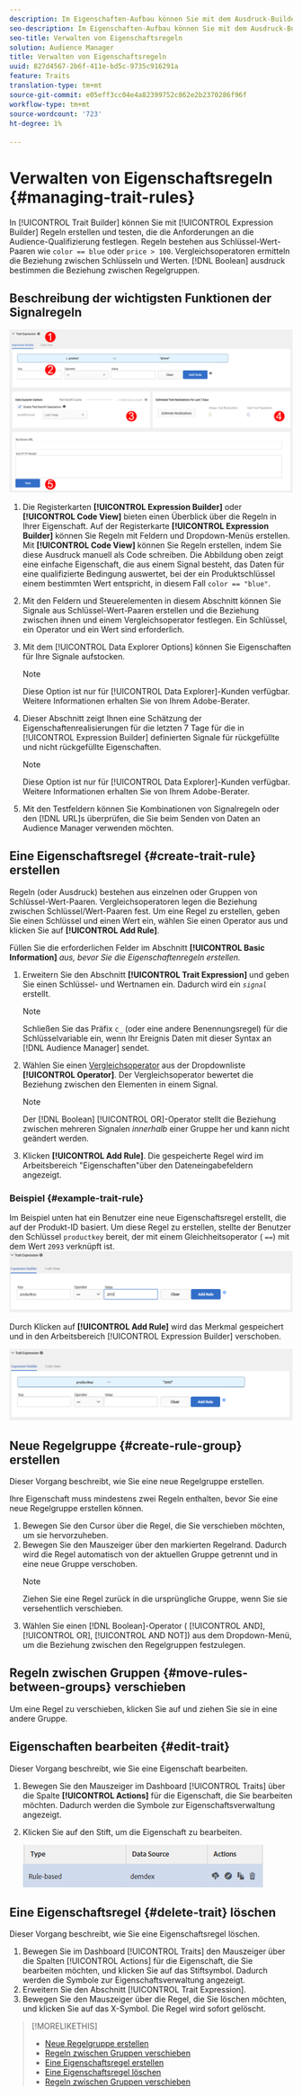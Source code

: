 ```yaml
---
description: Im Eigenschaften-Aufbau können Sie mit dem Ausdruck-Builder Regeln erstellen und testen, die die Anforderungen an die Audience-Qualifizierung festlegen. Regeln bestehen aus Schlüssel-Wert-Paaren wie "color == blue"oder "price > 100". Vergleichsoperatoren ermitteln die Beziehung zwischen Schlüsseln und Werten. Boolesche Ausdruck bestimmen die Beziehung zwischen Regelgruppen.
seo-description: Im Eigenschaften-Aufbau können Sie mit dem Ausdruck-Builder Regeln erstellen und testen, die die Anforderungen an die Audience-Qualifizierung festlegen. Regeln bestehen aus Schlüssel-Wert-Paaren wie "color == blue"oder "price > 100". Vergleichsoperatoren ermitteln die Beziehung zwischen Schlüsseln und Werten. Boolesche Ausdruck bestimmen die Beziehung zwischen Regelgruppen.
seo-title: Verwalten von Eigenschaftsregeln
solution: Audience Manager
title: Verwalten von Eigenschaftsregeln
uuid: 827d4567-2b6f-411e-bd5c-9735c916291a
feature: Traits
translation-type: tm+mt
source-git-commit: e05eff3cc04e4a82399752c862e2b2370286f96f
workflow-type: tm+mt
source-wordcount: '723'
ht-degree: 1%

---
```



# Verwalten von Eigenschaftsregeln {#managing-trait-rules}

In [!UICONTROL Trait Builder] können Sie mit [!UICONTROL Expression Builder] Regeln erstellen und testen, die die Anforderungen an die Audience-Qualifizierung festlegen. Regeln bestehen aus Schlüssel-Wert-Paaren wie `color == blue` oder `price > 100`. Vergleichsoperatoren ermitteln die Beziehung zwischen Schlüsseln und Werten. [!DNL Boolean] ausdruck bestimmen die Beziehung zwischen Regelgruppen.

<!-- c_tb_rules.xml -->

## Beschreibung der wichtigsten Funktionen der Signalregeln

![](assets/manage-trait-rules.png)

1. Die Registerkarten **[!UICONTROL Expression Builder]** oder **[!UICONTROL Code View]** bieten einen Überblick über die Regeln in Ihrer Eigenschaft. Auf der Registerkarte **[!UICONTROL Expression Builder]** können Sie Regeln mit Feldern und Dropdown-Menüs erstellen. Mit **[!UICONTROL Code View]** können Sie Regeln erstellen, indem Sie diese Ausdruck manuell als Code schreiben. Die Abbildung oben zeigt eine einfache Eigenschaft, die aus einem Signal besteht, das Daten für eine qualifizierte Bedingung auswertet, bei der ein Produktschlüssel einem bestimmten Wert entspricht, in diesem Fall `color == "blue"`.

1. Mit den Feldern und Steuerelementen in diesem Abschnitt können Sie Signale aus Schlüssel-Wert-Paaren erstellen und die Beziehung zwischen ihnen und einem Vergleichsoperator festlegen. Ein Schlüssel, ein Operator und ein Wert sind erforderlich.
1. Mit dem [!UICONTROL Data Explorer Options] können Sie Eigenschaften für Ihre Signale aufstocken.
   >[!NOTE]
   >
   >Diese Option ist nur für [!UICONTROL Data Explorer]-Kunden verfügbar. Weitere Informationen erhalten Sie von Ihrem Adobe-Berater.
1. Dieser Abschnitt zeigt Ihnen eine Schätzung der Eigenschaftenrealisierungen für die letzten 7 Tage für die in [!UICONTROL Expression Builder] definierten Signale für rückgefüllte und nicht rückgefüllte Eigenschaften.
   >[!NOTE]
   >
   >Diese Option ist nur für [!UICONTROL Data Explorer]-Kunden verfügbar. Weitere Informationen erhalten Sie von Ihrem Adobe-Berater.
1. Mit den Testfeldern können Sie Kombinationen von Signalregeln oder den [!DNL URL]s überprüfen, die Sie beim Senden von Daten an Audience Manager verwenden möchten.

## Eine Eigenschaftsregel {#create-trait-rule} erstellen

Regeln (oder Ausdruck) bestehen aus einzelnen oder Gruppen von Schlüssel-Wert-Paaren. Vergleichsoperatoren legen die Beziehung zwischen Schlüssel/Wert-Paaren fest. Um eine Regel zu erstellen, geben Sie einen Schlüssel und einen Wert ein, wählen Sie einen Operator aus und klicken Sie auf **[!UICONTROL Add Rule]**.

<!-- t_tb_create_rules.xml -->

Füllen Sie die erforderlichen Felder im Abschnitt **[!UICONTROL Basic Information]** *aus, bevor Sie die Eigenschaftenregeln erstellen.*

1. Erweitern Sie den Abschnitt **[!UICONTROL Trait Expression]** und geben Sie einen Schlüssel- und Wertnamen ein. Dadurch wird ein *`signal`* erstellt.
   >[!NOTE]
   >
   >Schließen Sie das Präfix `c_` (oder eine andere Benennungsregel) für die Schlüsselvariable ein, wenn Ihr Ereignis Daten mit dieser Syntax an [!DNL Audience Manager] sendet.
1. Wählen Sie einen [Vergleichsoperator](../../features/traits/trait-comparison-operators.md) aus der Dropdownliste **[!UICONTROL Operator]**. Der Vergleichsoperator bewertet die Beziehung zwischen den Elementen in einem Signal.
   >[!NOTE]
   >
   >Der [!DNL Boolean] [!UICONTROL OR]-Operator stellt die Beziehung zwischen mehreren Signalen *innerhalb* einer Gruppe her und kann nicht geändert werden.
1. Klicken **[!UICONTROL Add Rule]**. Die gespeicherte Regel wird im Arbeitsbereich &quot;Eigenschaften&quot;über den Dateneingabefeldern angezeigt.

### Beispiel {#example-trait-rule}

Im Beispiel unten hat ein Benutzer eine neue Eigenschaftsregel erstellt, die auf der Produkt-ID basiert. Um diese Regel zu erstellen, stellte der Benutzer den Schlüssel `productkey` bereit, der mit einem Gleichheitsoperator ( `==`) mit dem Wert `2093` verknüpft ist.
![](assets/tb_sample_rule1.png)

Durch Klicken auf **[!UICONTROL Add Rule]** wird das Merkmal gespeichert und in den Arbeitsbereich [!UICONTROL Expression Builder] verschoben.

![](assets/tb_sample_rule2.png)

## Neue Regelgruppe {#create-rule-group} erstellen

Dieser Vorgang beschreibt, wie Sie eine neue Regelgruppe erstellen.

<!-- t_tb_new_rule_group.xml -->

Ihre Eigenschaft muss mindestens zwei Regeln enthalten, bevor Sie eine neue Regelgruppe erstellen können.

1. Bewegen Sie den Cursor über die Regel, die Sie verschieben möchten, um sie hervorzuheben.
1. Bewegen Sie den Mauszeiger über den markierten Regelrand.
Dadurch wird die Regel automatisch von der aktuellen Gruppe getrennt und in eine neue Gruppe verschoben.
   >[!NOTE]
   >
   >Ziehen Sie eine Regel zurück in die ursprüngliche Gruppe, wenn Sie sie versehentlich verschieben.
1. Wählen Sie einen [!DNL Boolean]-Operator ( [!UICONTROL AND], [!UICONTROL OR], [!UICONTROL AND NOT]) aus dem Dropdown-Menü, um die Beziehung zwischen den Regelgruppen festzulegen.

## Regeln zwischen Gruppen {#move-rules-between-groups} verschieben

Um eine Regel zu verschieben, klicken Sie auf und ziehen Sie sie in eine andere Gruppe.

## Eigenschaften bearbeiten {#edit-trait}

Dieser Vorgang beschreibt, wie Sie eine Eigenschaft bearbeiten.

<!-- t_tb_edit.xml -->

1. Bewegen Sie den Mauszeiger im Dashboard [!UICONTROL Traits] über die Spalte **[!UICONTROL Actions]** für die Eigenschaft, die Sie bearbeiten möchten. Dadurch werden die Symbole zur Eigenschaftsverwaltung angezeigt.
1. Klicken Sie auf den Stift, um die Eigenschaft zu bearbeiten.

   ![](assets/tb_edit_trait.png)

## Eine Eigenschaftsregel {#delete-trait} löschen

Dieser Vorgang beschreibt, wie Sie eine Eigenschaftsregel löschen.

<!-- t_tb_delete_rule.xml -->

1. Bewegen Sie im Dashboard [!UICONTROL Traits] den Mauszeiger über die Spalten [!UICONTROL Actions] für die Eigenschaft, die Sie bearbeiten möchten, und klicken Sie auf das Stiftsymbol. Dadurch werden die Symbole zur Eigenschaftsverwaltung angezeigt.
1. Erweitern Sie den Abschnitt [!UICONTROL Trait Expression].
1. Bewegen Sie den Mauszeiger über die Regel, die Sie löschen möchten, und klicken Sie auf das X-Symbol. Die Regel wird sofort gelöscht.

>[!MORELIKETHIS]
>
>* [Neue Regelgruppe erstellen](../../features/traits/manage-trait-rules.md#create-rule-group)
>* [Regeln zwischen Gruppen verschieben](../../features/traits/manage-trait-rules.md#move-rules-between-groups)
>* [Eine Eigenschaftsregel erstellen](../../features/traits/manage-trait-rules.md#create-trait-rule)
>* [Eine Eigenschaftsregel löschen](../../features/traits/manage-trait-rules.md#delete-trait)
>* [Regeln zwischen Gruppen verschieben](../../features/traits/manage-trait-rules.md#move-rules-between-groups)

